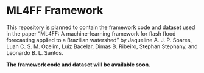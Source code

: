 # ML4FF Framework

This repository is planned to contain the framework code and dataset used in the paper “ML4FF: A machine-learning framework for flash flood forecasting applied to a Brazilian watershed” by Jaqueline A. J. P. Soares, Luan C. S. M. Ozelim, Luiz Bacelar, Dimas B. Ribeiro, Stephan Stephany, and Leonardo B. L. Santos.

**The framework code and dataset will be available soon.**
